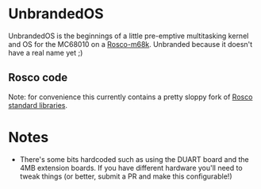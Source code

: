 # UnbrandedOS

UnbrandedOS is the beginnings of a little pre-emptive multitasking kernel and OS for the MC68010 on a [Rosco-m68k](https://rosco-m68k.com/).
Unbranded because it doesn't have a real name yet ;)

## Rosco code

Note: for convenience this currently contains a pretty sloppy fork of [Rosco standard libraries](https://github.com/rosco-m68k/rosco_m68k/tree/develop/code/software/libs).

# Notes

* There's some bits hardcoded such as using the DUART board and the 4MB extension boards. If you have different hardware you'll need to tweak things (or better, submit a PR and make this configurable!)